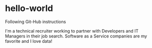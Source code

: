 # hello-world
Following Git-Hub instructions

I'm a technical recruiter working to partner with Developers and IT Managers in their job search. Software as a Service companies are my favorite and I love data!
